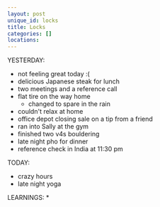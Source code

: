 ```yaml
---
layout: post
unique_id: locks
title: Locks
categories: []
locations: 
---
```


YESTERDAY:
* not feeling great today :(
* delicious Japanese steak for lunch
* two meetings and a reference call
* flat tire on the way home
  * changed to spare in the rain
* couldn't relax at home
* office depot closing sale on a tip from a friend
* ran into Sally at the gym
* finished two v4s bouldering
* late night pho for dinner
* reference check in India at 11:30 pm

TODAY:
* crazy hours
* late night yoga


LEARNINGS:
* 
